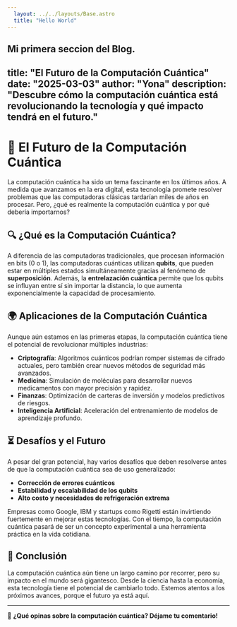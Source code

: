 ```yaml
---
  layout: ../../layouts/Base.astro
  title: "Hello World"
---
```


Mi primera seccion del Blog. 
---
title: "El Futuro de la Computación Cuántica"
date: "2025-03-03"
author: "Yona"
description: "Descubre cómo la computación cuántica está revolucionando la tecnología y qué impacto tendrá en el futuro."
---

# 🚀 El Futuro de la Computación Cuántica

La computación cuántica ha sido un tema fascinante en los últimos años. A medida que avanzamos en la era digital, esta tecnología promete resolver problemas que las computadoras clásicas tardarían miles de años en procesar. Pero, ¿qué es realmente la computación cuántica y por qué debería importarnos?

## 🔍 ¿Qué es la Computación Cuántica?

A diferencia de las computadoras tradicionales, que procesan información en bits (0 o 1), las computadoras cuánticas utilizan **qubits**, que pueden estar en múltiples estados simultáneamente gracias al fenómeno de **superposición**. Además, la **entrelazación cuántica** permite que los qubits se influyan entre sí sin importar la distancia, lo que aumenta exponencialmente la capacidad de procesamiento.

## 🌍 Aplicaciones de la Computación Cuántica

Aunque aún estamos en las primeras etapas, la computación cuántica tiene el potencial de revolucionar múltiples industrias:

- **Criptografía**: Algoritmos cuánticos podrían romper sistemas de cifrado actuales, pero también crear nuevos métodos de seguridad más avanzados.
- **Medicina**: Simulación de moléculas para desarrollar nuevos medicamentos con mayor precisión y rapidez.
- **Finanzas**: Optimización de carteras de inversión y modelos predictivos de riesgos.
- **Inteligencia Artificial**: Aceleración del entrenamiento de modelos de aprendizaje profundo.

## ⏳ Desafíos y el Futuro

A pesar del gran potencial, hay varios desafíos que deben resolverse antes de que la computación cuántica sea de uso generalizado:

- **Corrección de errores cuánticos**
- **Estabilidad y escalabilidad de los qubits**
- **Alto costo y necesidades de refrigeración extrema**

Empresas como Google, IBM y startups como Rigetti están invirtiendo fuertemente en mejorar estas tecnologías. Con el tiempo, la computación cuántica pasará de ser un concepto experimental a una herramienta práctica en la vida cotidiana.

## 🎯 Conclusión

La computación cuántica aún tiene un largo camino por recorrer, pero su impacto en el mundo será gigantesco. Desde la ciencia hasta la economía, esta tecnología tiene el potencial de cambiarlo todo. Estemos atentos a los próximos avances, porque el futuro ya está aquí.

---

💬 **¿Qué opinas sobre la computación cuántica? Déjame tu comentario!**

